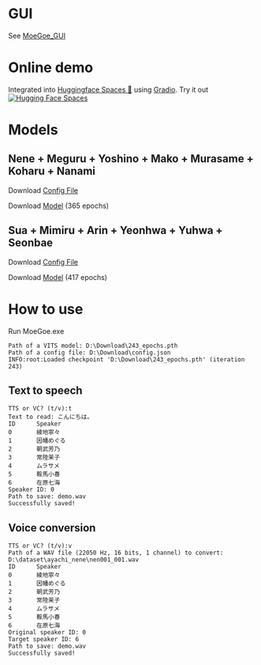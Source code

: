 # GUI
See [MoeGoe_GUI](https://github.com/CjangCjengh/MoeGoe_GUI)
# Online demo
Integrated into [Huggingface Spaces 🤗](https://huggingface.co/spaces) using [Gradio](https://github.com/gradio-app/gradio). Try it out [![Hugging Face Spaces](https://img.shields.io/badge/%F0%9F%A4%97%20Hugging%20Face-Spaces-blue)](https://huggingface.co/spaces/skytnt/moe-japanese-tts)
# Models
## Nene + Meguru + Yoshino + Mako + Murasame + Koharu + Nanami
Download [Config File](https://sjtueducn-my.sharepoint.com/:u:/g/personal/cjang_cjengh_sjtu_edu_cn/Ed7PXqaBdllAki0TPpeZorgBFdnxirbX_AYGUIiIcWAYNg?e=avxkWs)

Download [Model](https://sjtueducn-my.sharepoint.com/:u:/g/personal/cjang_cjengh_sjtu_edu_cn/EW0gHn46FeRGsoGZvWTy-FwBrKFhzKYf3n9_vLFeNoz_FA?e=gpkjED) (365 epochs)
## Sua + Mimiru + Arin + Yeonhwa + Yuhwa + Seonbae
Download [Config File](https://sjtueducn-my.sharepoint.com/:u:/g/personal/cjang_cjengh_sjtu_edu_cn/EYXC9IqILZFJqe0kyFjb9XwBuLldZnQBEMGJxI3h_iYX3w?e=Q4GrVH)

Download [Model](https://sjtueducn-my.sharepoint.com/:u:/g/personal/cjang_cjengh_sjtu_edu_cn/EeBKiHAbIcRAjhIEHGNMMOkBzo-iulHOZxTrX6Eot-9feg?e=wW8VsU) (417 epochs)
# How to use
Run MoeGoe.exe
```
Path of a VITS model: D:\Download\243_epochs.pth
Path of a config file: D:\Download\config.json
INFO:root:Loaded checkpoint 'D:\Download\243_epochs.pth' (iteration 243)
```
## Text to speech
```
TTS or VC? (t/v):t
Text to read: こんにちは。
ID      Speaker
0       綾地寧々
1       因幡めぐる
2       朝武芳乃
3       常陸茉子
4       ムラサメ
5       鞍馬小春
6       在原七海
Speaker ID: 0
Path to save: demo.wav
Successfully saved!
```
## Voice conversion
```
TTS or VC? (t/v):v
Path of a WAV file (22050 Hz, 16 bits, 1 channel) to convert:
D:\dataset\ayachi_nene\nen001_001.wav
ID      Speaker
0       綾地寧々
1       因幡めぐる
2       朝武芳乃
3       常陸茉子
4       ムラサメ
5       鞍馬小春
6       在原七海
Original speaker ID: 0
Target speaker ID: 6
Path to save: demo.wav
Successfully saved!
```
